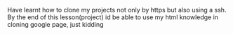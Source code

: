 Have learnt how to clone my projects not only by https but also using a ssh.
By the end of this lesson(project) id be able to use my html knowledge in cloning google page, just kidding